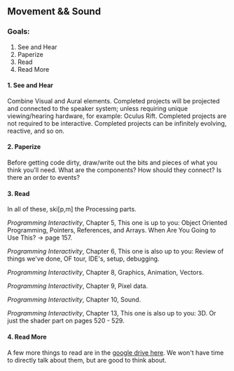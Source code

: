 ## Movement && Sound

### Goals:

1. See and Hear
2. Paperize
3. Read
4. Read More


#### 1. See and Hear
Combine Visual and Aural elements. Completed projects will be projected and connected to the speaker system; unless requiring unique viewing/hearing hardware, for example: Oculus Rift. Completed projects are not required to be interactive. Completed projects can be infinitely evolving, reactive, and so on.

#### 2. Paperize
Before getting code dirty, draw/write out the bits and pieces of what you think you'll need. What are the components? How should they connect? Is there an order to events? 

#### 3. Read
In all of these, ski[p,m] the Processing parts. 

_Programming Interactivity_, Chapter 5, This one is up to you: Object Oriented Programming, Pointers, References, and Arrays. When Are You Going to Use This?  -> page 157. 

_Programming Interactivity_, Chapter 6, This one is also up to you: Review of things we've done, OF tour, IDE's, setup, debugging. 

_Programming Interactivity_, Chapter 8, Graphics, Animation, Vectors. 

_Programming Interactivity_, Chapter 9, Pixel data. 

_Programming Interactivity_, Chapter 10, Sound. 

_Programming Interactivity_, Chapter 13, This one is also up to you: 3D. Or just the shader part on pages 520 - 529.

#### 4. Read More
A few more things to read are in the [google drive here](https://drive.google.com/folderview?id=0BwTG9v1wttXLV0UtZmJMNkVkRzA&usp=sharing). We won't have time to directly talk about them, but are good to think about. 